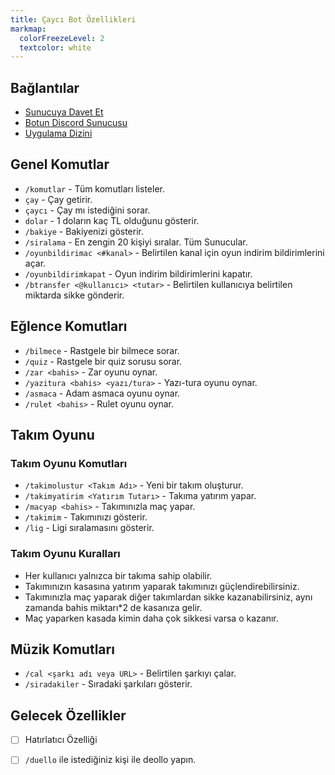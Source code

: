 ```yaml
---
title: Çaycı Bot Özellikleri
markmap:
  colorFreezeLevel: 2
  textcolor: white
---
```


## Bağlantılar
- [Sunucuya Davet Et](https://discord.com/oauth2/authorize?client_id=1239246553860800614)
- [Botun Discord Sunucusu](https://discord.gg/Ss7kD433Jp)
- [Uygulama Dizini](https://discord.com/application-directory/1239246553860800614)


## Genel Komutlar
- `/komutlar` - Tüm komutları listeler.
- `çay` - Çay getirir.
- `çaycı` - Çay mı istediğini sorar.
- `dolar` - 1 doların kaç TL olduğunu gösterir.
- `/bakiye` - Bakiyenizi gösterir.
- `/siralama` - En zengin 20 kişiyi sıralar. Tüm Sunucular.
- `/oyunbildirimac <#kanal>` - Belirtilen kanal için oyun indirim bildirimlerini açar.
- `/oyunbildirimkapat` - Oyun indirim bildirimlerini kapatır.
- `/btransfer <@kullanıcı> <tutar>` - Belirtilen kullanıcıya belirtilen miktarda sikke gönderir.

## Eğlence Komutları
- `/bilmece` - Rastgele bir bilmece sorar.
- `/quiz` - Rastgele bir quiz sorusu sorar.
- `/zar <bahis>` - Zar oyunu oynar.
- `/yazitura <bahis> <yazı/tura>` - Yazı-tura oyunu oynar.
- `/asmaca` - Adam asmaca oyunu oynar.
- `/rulet <bahis>` - Rulet oyunu oynar.

## Takım Oyunu
### Takım Oyunu Komutları
- `/takimolustur <Takım Adı>` - Yeni bir takım oluşturur.
- `/takimyatirim <Yatırım Tutarı>` - Takıma yatırım yapar.
- `/macyap <bahis>` - Takımınızla maç yapar.
- `/takimim` - Takımınızı gösterir.
- `/lig` - Ligi sıralamasını gösterir.

### Takım Oyunu Kuralları
- Her kullanıcı yalnızca bir takıma sahip olabilir.
- Takımınızın kasasına yatırım yaparak takımınızı güçlendirebilirsiniz.
- Takımınızla maç yaparak diğer takımlardan sikke kazanabilirsiniz, aynı zamanda bahis miktarı*2 de kasanıza gelir.
- Maç yaparken kasada kimin daha çok sikkesi varsa o kazanır.

## Müzik Komutları
- `/cal <şarkı adı veya URL>` - Belirtilen şarkıyı çalar.
- `/siradakiler` - Sıradaki şarkıları gösterir.

## Gelecek Özellikler
- [ ] Hatırlatıcı Özelliği
- [ ] `/duello` ile istediğiniz kişi ile deollo yapın.

